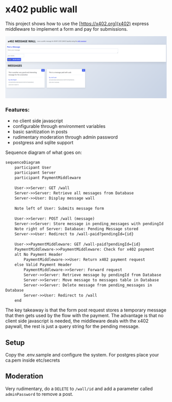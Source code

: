 # x402 public wall

This project shows how to use the [https://x402.org](x402) express middleware to implement a form and pay for submissions.

![screenshot](image.png)

### Features:
* no client side javascript
* configurable through environment variables
* basic sanitization in posts
* rudimentary moderation through admin password
* postgress and sqlite support

Sequence diagram of what goes on:

```mermaid
sequenceDiagram
    participant User
    participant Server
    participant PaymentMiddleware

    User->>Server: GET /wall
    Server->>Server: Retrieve all messages from Database
    Server->>User: Display message wall    

    Note left of User: Submits message form

    User->>Server: POST /wall (message)
    Server->>Server: Store message in pending_messages with pendingId
    Note right of Server: Database: Pending Message stored
    Server->>User: Redirect to /wall-paid?pendingId={id}
    
    User->>PaymentMiddleware: GET /wall-paid?pendingId={id}
    PaymentMiddleware->>PaymentMiddleware: Check for x402 payment
    alt No Payment Header
        PaymentMiddleware->>User: Return x402 payment request
    else Valid Payment Header
        PaymentMiddleware->>Server: Forward request
        Server->>Server: Retrieve message by pendingId from Database
        Server->>Server: Move message to messages table in Database
        Server->>Server: Delete message from pending_messages in Database
        Server->>User: Redirect to /wall
    end
```

The key takeaway is that the form post request stores a temporary message that then gets used by the flow with the payment.
The advantage is that no client side javascript is needed, the middleware deals with the x402 paywall, the rest is just a query string for the pending message.

## Setup
Copy the .env.sample and configure the system.
For postgres place your ca.pem inside etc/secrets

## Moderation
Very rudimentary, do a `DELETE` to `/wall/id` and add a parameter called `adminPassword` to remove a post.
